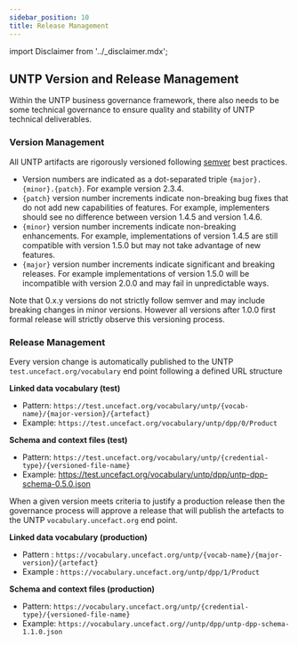 ```yaml
---
sidebar_position: 10
title: Release Management
---
```


import Disclaimer from '../\_disclaimer.mdx';

<Disclaimer />

## UNTP Version and Release Management

Within the UNTP business governance framework, there also needs to be some technical governance to ensure quality and stability of UNTP technical deliverables.

### Version Management

All UNTP artifacts are rigorously versioned following [semver](https://semver.org/) best practices. 

* Version numbers are indicated as a dot-separated triple `{major}.{minor}.{patch}`.  For example version 2.3.4.
* `{patch}` version number increments indicate non-breaking bug fixes that do not add new capabilities of features. For example, implementers should see no difference between version 1.4.5 and version 1.4.6.
* `{minor}` version number increments indicate non-breaking enhancements. For example, implementations of version 1.4.5 are still compatible with version 1.5.0 but may not take advantage of new features.
* `{major}` version number increments indicate significant and breaking releases. For example implementations of version 1.5.0 will be incompatible with version 2.0.0 and may fail in unpredictable ways.

Note that 0.x.y versions do not strictly follow semver and may include breaking changes in minor versions. However all versions after 1.0.0 first formal release will strictly observe this versioning process. 

### Release Management

Every version change is automatically published to the UNTP `test.uncefact.org/vocabulary` end point following a defined URL structure

**Linked data vocabulary (test)**

* Pattern:  `https://test.uncefact.org/vocabulary/untp/{vocab-name}/{major-version}/{artefact}`
* Example: `https://test.uncefact.org/vocabulary/untp/dpp/0/Product`

**Schema and context files (test)**

* Pattern: `https://test.uncefact.org/vocabulary/untp/{credential-type}/{versioned-file-name}`
* Example: https://test.uncefact.org/vocabulary/untp/dpp/untp-dpp-schema-0.5.0.json

When a given version meets criteria to justify a production release then the governance process will approve a release that will publish the artefacts to the UNTP `vocabulary.uncefact.org` end point. 

**Linked data vocabulary (production)**

* Pattern : `https://vocabulary.uncefact.org/untp/{vocab-name}/{major-version}/{artefact}`
* Example : `https://vocabulary.uncefact.org/untp/dpp/1/Product`

**Schema and context files (production)**

* Pattern: `https://vocabulary.uncefact.org/untp/{credential-type}/{versioned-file-name}`
* Example: `https://vocabulary.uncefact.org//untp/dpp/untp-dpp-schema-1.1.0.json`




